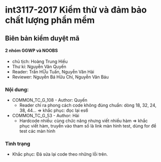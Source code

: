 # int3117-2017 Kiểm thử và đảm bảo chất lượng phần mềm

## Biên bản kiểm duyệt mã
#### 2 nhóm GGWP và NOOBS
* chủ tịch: Hoàng Trung Hiếu
* Thư kí: Nguyễn Văn Quyến
* Reader: Trần HỮu Tuấn, Nguyễn Văn Hải
* Reviewer: Nguyễn Bá Hữu Chí, Nguyễn Văn Báu

### Nội dung:
* COMMON_TC_G_108 - Author: Quyến
    * Reader chỉ ra phong cách code không đúng chuẩn: dòng 18, 32, 24, 38, 44... => khắc phục: đọc lại es6
* COMMON_TC_G_53 - Author: Hải
    * Hardcode nhiều: cùng chức năng nhưng viết nhiều hàm => khắc phục viết hàm, truyền vào tham số là link màn hình test, dùng for để test các màn hình

### Tình trạng
* Khắc phục: Đã sửa lại code theo những lỗi trên.
